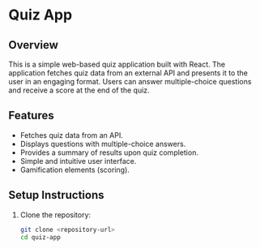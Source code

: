 
# Quiz App

## Overview
This is a simple web-based quiz application built with React. The application fetches quiz data from an external API and presents it to the user in an engaging format. Users can answer multiple-choice questions and receive a score at the end of the quiz.

## Features
- Fetches quiz data from an API.
- Displays questions with multiple-choice answers.
- Provides a summary of results upon quiz completion.
- Simple and intuitive user interface.
- Gamification elements (scoring).

## Setup Instructions
1. Clone the repository:
   ```bash
   git clone <repository-url>
   cd quiz-app
